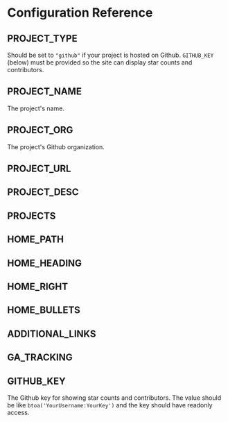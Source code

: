 # Configuration Reference

## PROJECT_TYPE

Should be set to `"github"` if your project is hosted on Github. `GITHUB_KEY` (below) must be provided so the site can
display star counts and contributors.

## PROJECT_NAME

The project's name.

## PROJECT_ORG

The project's Github organization.

## PROJECT_URL

## PROJECT_DESC

## PROJECTS

## HOME_PATH

## HOME_HEADING

## HOME_RIGHT

## HOME_BULLETS

## ADDITIONAL_LINKS

## GA_TRACKING

## GITHUB_KEY

The Github key for showing star counts and contributors. The value should be like `btoa('YourUsername:YourKey')` and the
key should have readonly access.
